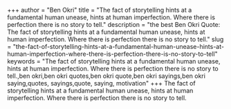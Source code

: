 +++
author = "Ben Okri"
title = "The fact of storytelling hints at a fundamental human unease, hints at human imperfection. Where there is perfection there is no story to tell."
description = "the best Ben Okri Quote: The fact of storytelling hints at a fundamental human unease, hints at human imperfection. Where there is perfection there is no story to tell."
slug = "the-fact-of-storytelling-hints-at-a-fundamental-human-unease-hints-at-human-imperfection-where-there-is-perfection-there-is-no-story-to-tell"
keywords = "The fact of storytelling hints at a fundamental human unease, hints at human imperfection. Where there is perfection there is no story to tell.,ben okri,ben okri quotes,ben okri quote,ben okri sayings,ben okri saying,quotes, sayings,quote, saying, motivation"
+++
The fact of storytelling hints at a fundamental human unease, hints at human imperfection. Where there is perfection there is no story to tell.
